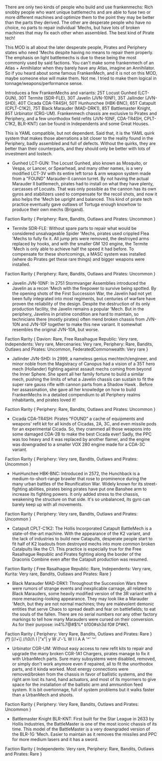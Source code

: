 There are only two kinds of people who build and use frankenmechs: Rich snobby people who want unique battlemechs and are able to fuse two or more different machines and optimize them to the point they may be better than the parts they derived. The other are desperate people who have no choice, no parts to repair individual 'Mechs, but have lots of broken machines that may fix each other when assembled. The best kind of Pirate tech!

This MOD is all about the later desperate people, Pirates and Periphery states who need 'Mechs despite having no means to repair them properly. The emphasis on light battlemechs is due to these being the most commonly used by said factions. You can't make some frankenmech of an Atlas + Annihilator when they barely have any Atlas, imagine an Annihilator. So if you heard about some famous FrankenMech, and it is not on this MOD, maybe someone else will make them. Not me. I tried to make them logical in tonnage/weapons/performance sense.

Introduces a few FrankenMechs and variants: 25T Locust Gunhed (LCT-GUN), 30T Termite (SDR-FLE), 30T Javelin (JVN-10NF), 35T Jallinder (JVN-SHD), 40T Cicada CDA-TR4SH,  50T Hunhunchee (HBK-BNC), 65T Catapult (CPLT-C1K2), 75T Black Marauder (MAD-DRK1), 85T Battlemaster Knight, 85T Urbinator (CRG-UM). Frankenmech chassis are exclusive to Pirates and Periphery, and a few unorthodox field refits (JVN-10NF, CDA-TR4SH, CPLT-C1K2, BLR-KNT) can be found in Independents and some Great Houses.

This is YAML compatible, but not dependent. Said that, it is the YAML quirk system that makes those aberrations a bit closer to the reality found in the Periphery, badly assembled and full of defects. Without the quirks, they are better than their counterparts, and they should only be better with lots of investment and lostech.


- Gunhed LCT-GUN:
The Locust Gunhed, also known as Mosquito, or Vespa, or Lancer, or Spearhead, and many other names, is a very modified LCT-3V with its entire left torso & arm weapon system made from a "FOUND" Marauder-II cannon turret. By not having the actual Marauder II battlemech, pirates had to install on what they have plenty, carcasses of Locusts. That was only possible as the cannon has its own gyros and stabilizers used to compensate for the recoil shots, and now it also helps the 'Mech be upright and balanced. This kind of pirate tech practice eventually gave outlaws of Tortuga enough knowhow to produce their own mechs (Brigand).

Faction Rarity  {
    Periphery: Rare,
    Bandits, Outlaws and Pirates: Uncommon
}


- Termite SDR-FLE:
Without spare parts to repair what would be considered unsalvageable Spider 'Mechs, pirates used crippled Flea 'Mechs to fully fix it. All jump jets were removed, the destroyed arms replaced by hooks, and with the smaller GM 120 engine, the Termite 'Mech is only able to achieve half the speed it had before. To compensate for these shortcomings, a MASC system was installed (where do Pirates get these rare things) and bigger weapons were installed.

Faction Rarity  {
    Periphery: Rare,
    Bandits, Outlaws and Pirates: Uncommon
}


- Javelin JVN-10NF: 
In 2751 Stormvanger Assemblies introduced the Javelin as a recon ’Mech with the firepower to survive being spotted. By the opening shots of the First Succession War, the Javelin had not yet been fully integrated into most regiments, but centuries of warfare have proven the reliability of the design. Despite the destruction of its only production facility, the Javelin remains a popular ’Mech. But in the periphery, Javelins in pristine condition are hard to maintain, so technicians there (mostly pirates) often mend broken chassis from JVN-10N and JVN-10F together to make this new variant. It somewhat resembles the original JVN-10A, but worse.

Faction Rarity  {
    Davion: Rare,
    Free Rasalhague Republic: Very rare,
    Independents: Very rare,
    Mercenaries: Very rare,
    Periphery: Rare,
    Bandits, Outlaws and Pirates: Uncommon,
    FederatedCommonwealth: Very rare
}


- Jallinder JVN-SHD: 
In 2999, a nameless genius mechtech/engineer, and minor noble from the Magistracy of Canopus had a vision of a 35T hero mech (Hollander) fighting against assault mechs coming from beyond the Inner Sphere. She spent all her family fortune to build a similar mech, pushing the limits of what a Javelin chassis can sustain to fit the super rare gauss rifle with cannon parts from a Shadow Hawk . Before her assassination, she gave all her knowledge on how to build FrankenMechs in a detailed compendium to all Periphery realms inhabitants, and pirates loved it!

Faction Rarity  {
    Periphery: Rare,
    Bandits, Outlaws and Pirates: Uncommon
}


- Cicada CDA-TR4SH:
Pirates "FOUND" a cache of equipments and weapons' refit kit for all kinds of Cicadas, 2A, 3C, and even missile pods for an experimental Cicada. So, they crammed all those weapons into some damaged CDA-2B to make the best Cicada ever! Sadly, the PPC was too heavy and it was replaced by another flamer, and the engine was downgraded to a smaller VOX 280 engine made for a CDA-3C variant.

Faction Rarity  {
    Periphery: Very rare,
    Bandits, Outlaws and Pirates: Uncommon
}


- HunHunchee HBK-BNC: 
Introduced in 2572, the Hunchback is a medium-to-short-range brawler that rose to prominence during the many urban battles of the Reunification War. Widely known for its street-fighting abilities, pirates being pirates have put one Banshee arm to increase its fighting powers. It only added stress to the chassis, weakening the structure on that side. It's so unbalanced, its gyro can barely keep up with all movements. 

Faction Rarity  {
    Periphery: Very rare,
    Bandits, Outlaws and Pirates: Uncommon
}


- Catapult CPLT-C1K2: 
The Hollis Incorporated Catapult BattleMech is a state-of-the-art machine. With the appearance of the K2 variant, and the lack of industries to build new Catapults, desperate people start to fit half of K2 loadouts from destroyed mechs into more common broken Catalpults like the C1. This practice is especially true for the Free Rasalhague Republic and Pirates fighting along the border of the Draconis Combine even after the Catapult production was resumed.

Faction Rarity  {
    Free Rasalhague Republic: Rare,
    Independents: Very rare,
    Kurita: Very rare,
    Bandits, Outlaws and Pirates: Rare
}


- Black Marauder MAD-DRK1: 
Throughout the Succession Wars there were rumors of strange events and inexplicable carnage, all related to Black Marauders, some heavily modified version of the 3R variant with a more menacing-looking appearance. They may look like a Marauder 'Mech, but they are not normal machines; they are malevolent demonic entities that serve Chaos to spread death and fear on battlefields; to eat the souls of the fallen. There are no serial numbers nor any other factory markings to tell how many Marauders were cursed on their conversion. As for their purpose: in4%7@#$%* b100#sh3d f0# Dª#K1.

Faction Rarity  {
    Periphery: Very Rare,
    Bandits, Outlaws and Pirates: Rare
}
            _(º)_
           [//+\\]
          //\\0//\\
          I |"x"| y
          W J'-'L W
            I   I
            A   A
           '^' '^'

- Urbinator CGR-UM:
Without easy access to new refit kits to repair and upgrade the many broken CGR-1A1 Chargers, pirates manage to fix it with UrbanMech parts. Sure many subsystems were disabled, removed, or simply don't work anymore even if repaired, all to fit the unorthodox parts, and it kinda worked. Most energy connections were removed/broken from the chassis in favor of ballistic systems, and the right arm lost its hand, hand actuators, and most of its myormers to give space for the installation of the ballistic arm and ammunition feed system. It is bit overtonnage, full of system problems but it walks faster than a UrbanMech and shoots.

Faction Rarity  {
    Periphery: Very Rare,
    Bandits, Outlaws and Pirates: Uncommon
}

- Battlemaster Knight BLR-KNT:
First built for the Star League in 2633 by Hollis Industries, the BattleMaster is one of the most iconic chassis of its time. This model of the BattleMaster is a very downgraded version of the BLR-1G 'Mech. Easier to maintain as it removes the missiles and PPC for more medium lasers and it has a sword.

Faction Rarity  {
    Independents: Very rare,
    Periphery: Rare,
    Bandits, Outlaws and Pirates: Rare
}